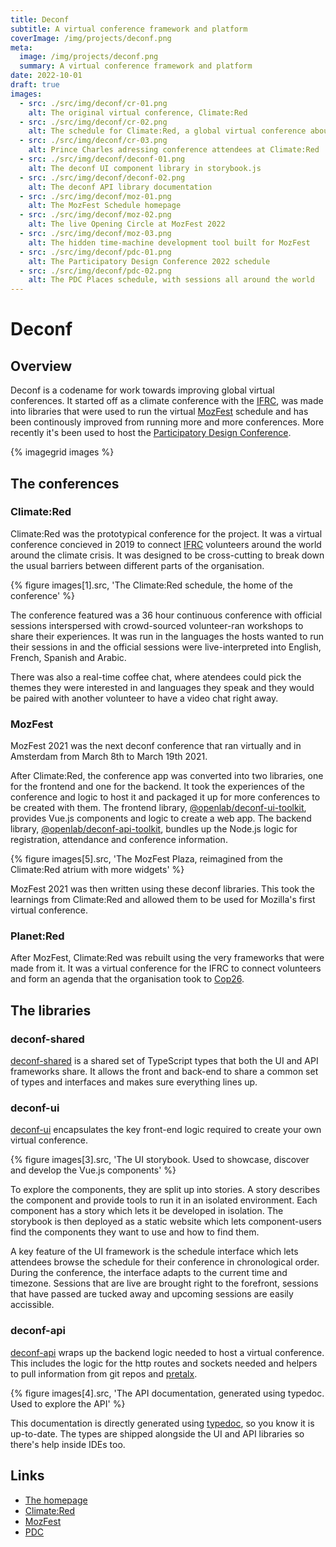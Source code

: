 ```yaml
---
title: Deconf
subtitle: A virtual conference framework and platform
coverImage: /img/projects/deconf.png
meta:
  image: /img/projects/deconf.png
  summary: A virtual conference framework and platform
date: 2022-10-01
draft: true
images:
  - src: ./src/img/deconf/cr-01.png
    alt: The original virtual conference, Climate:Red
  - src: ./src/img/deconf/cr-02.png
    alt: The schedule for Climate:Red, a global virtual conference about climate change
  - src: ./src/img/deconf/cr-03.png
    alt: Prince Charles adressing conference attendees at Climate:Red
  - src: ./src/img/deconf/deconf-01.png
    alt: The deconf UI component library in storybook.js
  - src: ./src/img/deconf/deconf-02.png
    alt: The deconf API library documentation
  - src: ./src/img/deconf/moz-01.png
    alt: The MozFest Schedule homepage
  - src: ./src/img/deconf/moz-02.png
    alt: The live Opening Circle at MozFest 2022
  - src: ./src/img/deconf/moz-03.png
    alt: The hidden time-machine development tool built for MozFest
  - src: ./src/img/deconf/pdc-01.png
    alt: The Participatory Design Conference 2022 schedule
  - src: ./src/img/deconf/pdc-02.png
    alt: The PDC Places schedule, with sessions all around the world
---
```


# Deconf

## Overview

Deconf is a codename for work towards improving global virtual conferences.
It started off as a climate conference with the [IFRC](https://solferinoacademy.com),
was made into libraries that were used to run the virtual [MozFest](https://www.mozillafestival.org/) schedule
and has been continously improved from running more and more conferences.
More recently it's been used to host the [Participatory Design Conference](https://pdc2022.org).

{% imagegrid images %}

## The conferences

### Climate:Red

Climate:Red was the prototypical conference for the project.
It was a virtual conference concieved in 2019 to connect [IFRC](https://www.ifrc.org)
volunteers around the world around the climate crisis.
It was designed to be cross-cutting to break down the usual barriers between different parts of the organisation.

{% figure images[1].src, 'The Climate:Red schedule, the home of the conference' %}

The conference featured was a 36 hour continuous conference with official sessions
interspersed with crowd-sourced volunteer-ran workshops to share their experiences.
It was run in the languages the hosts wanted to run their sessions in
and the official sessions were live-interpreted into English, French, Spanish and Arabic.

There was also a real-time coffee chat, where atendees could pick the themes they were interested in
and languages they speak and they would be paired with another volunteer to have a video chat right away.

### MozFest

MozFest 2021 was the next deconf conference that ran virtually and in Amsterdam from March 8th to March 19th 2021.

After Climate:Red, the conference app was converted into two libraries, one for the frontend and one for the backend.
It took the experiences of the conference and logic to host it
and packaged it up for more conferences to be created with them.
The frontend library, [@openlab/deconf-ui-toolkit](https://www.npmjs.com/package/@openlab/deconf-ui-toolkit),
provides Vue.js components and logic to create a web app.
The backend library, [@openlab/deconf-api-toolkit](https://www.npmjs.com/package/@openlab/deconf-api-toolkit),
bundles up the Node.js logic for registration, attendance and conference information.

{% figure images[5].src, 'The MozFest Plaza, reimagined from the Climate:Red atrium with more widgets' %}

MozFest 2021 was then written using these deconf libraries. This took the learnings from Climate:Red and
allowed them to be used for Mozilla's first virtual conference.

### Planet:Red

After MozFest, Climate:Red was rebuilt using the very frameworks that were made from it.
It was a virtual conference for the IFRC to connect volunteers and form an agenda
that the organisation took to [Cop26](https://ukcop26.org).

## The libraries

### deconf-shared

[deconf-shared](https://github.com/digitalinteraction/deconf-shared)
is a shared set of TypeScript types that both the UI and API frameworks share.
It allows the front and back-end to share a common set of types and interfaces
and makes sure everything lines up.

### deconf-ui

[deconf-ui](https://github.com/digitalinteraction/deconf-ui-toolkit)
encapsulates the key front-end logic required to create your own virtual conference.

{% figure images[3].src, 'The UI storybook. Used to showcase, discover and develop the Vue.js components' %}

To explore the components, they are split up into stories.
A story describes the component and provide tools to run it in an isolated environment.
Each component has a story which lets it be developed in isolation.
The storybook is then deployed as a static website which lets component-users
find the components they want to use and how to find them.

A key feature of the UI framework is the schedule interface which lets attendees browse
the schedule for their conference in chronological order.
During the conference, the interface adapts to the current time and timezone.
Sessions that are live are brought right to the forefront, sessions that have passed are tucked away
and upcoming sessions are easily accissible.

### deconf-api

[deconf-api](https://github.com/digitalinteraction/deconf-api-toolkit)
wraps up the backend logic needed to host a virtual conference.
This includes the logic for the http routes and sockets needed
and helpers to pull information from git repos and [pretalx](https://pretalx.com/).

{% figure images[4].src, 'The API documentation, generated using typedoc. Used to explore the API' %}

This documentation is directly generated using [typedoc](https://typedoc.org), so you know it is up-to-date.
The types are shipped alongside the UI and API libraries so there's help inside IDEs too.

## Links

- [The homepage](https://github.com/digitalinteraction/deconf)
- [Climate:Red](https://climate-red.openlab.dev)
- [MozFest](https://schedule.mozillafestival.org)
- [PDC](https://schedule.pdc2022.org)
